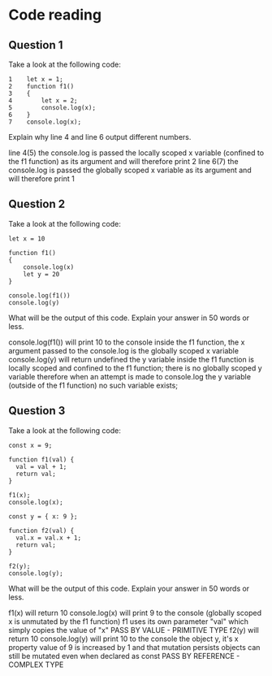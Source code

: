 # Code reading

## Question 1

Take a look at the following code:

```
1    let x = 1;
2    function f1()
3    {
4        let x = 2;
5        console.log(x);
6    }
7    console.log(x);
```

Explain why line 4 and line 6 output different numbers.

line 4(5) the console.log is passed the locally scoped x variable (confined to the f1 function) as its argument and will therefore print 2
line 6(7) the console.log is passed the globally scoped x variable as its argument and will therefore print 1


## Question 2

Take a look at the following code:

```
let x = 10

function f1()
{
    console.log(x)
    let y = 20
}

console.log(f1())
console.log(y)
```

What will be the output of this code. Explain your answer in 50 words or less.

console.log(f1()) will print 10 to the console
inside the f1 function, the x argument passed to the console.log is the globally scoped x variable
console.log(y) will return undefined
the y variable inside the f1 function is locally scoped and confined to the f1 function;
there is no globally scoped y variable
therefore when an attempt is made to console.log the y variable (outside of the f1 function) no such variable exists;


## Question 3

Take a look at the following code:

```
const x = 9;

function f1(val) {
  val = val + 1;
  return val;
}

f1(x);
console.log(x);

const y = { x: 9 };

function f2(val) {
  val.x = val.x + 1;
  return val;
}

f2(y);
console.log(y);
```

What will be the output of this code. Explain your answer in 50 words or less.

f1(x) will return 10
console.log(x) will print 9 to the console (globally scoped x is unmutated by the f1 function)
f1 uses its own parameter "val" which simply copies the value of "x"
PASS BY VALUE - PRIMITIVE TYPE
f2(y) will return 10
console.log(y) will print 10 to the console
the object y, it's x property value of 9 is increased by 1 and that mutation persists
objects can still be mutated even when declared as const
PASS BY REFERENCE - COMPLEX TYPE
